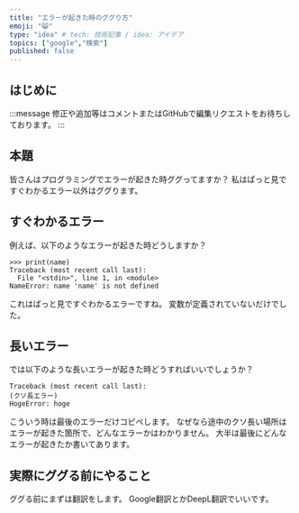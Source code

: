 ```yaml
---
title: "エラーが起きた時のググり方"
emoji: "😸"
type: "idea" # tech: 技術記事 / idea: アイデア
topics: ["google","検索"]
published: false
---
```


## はじめに

:::message
修正や追加等はコメントまたはGitHubで編集リクエストをお待ちしております。
:::

## 本題

皆さんはプログラミングでエラーが起きた時ググってますか？
私はぱっと見ですぐわかるエラー以外はググります。

## すぐわかるエラー

例えば、以下のようなエラーが起きた時どうしますか？

```text:Python
>>> print(name)
Traceback (most recent call last):
  File "<stdin>", line 1, in <module>
NameError: name 'name' is not defined
```

これはぱっと見ですぐわかるエラーですね。
変数が定義されていないだけでした。

## 長いエラー

では以下のような長いエラーが起きた時どうすればいいでしょうか？

```text:Python
Traceback (most recent call last):
(クソ長エラー)
HogeError: hoge
```

こういう時は最後のエラーだけコピペします。
なぜなら途中のクソ長い場所はエラーが起きた箇所で、どんなエラーかはわかりません。
大半は最後にどんなエラーが起きたか書いてあります。

## 実際にググる前にやること

ググる前にまずは翻訳をします。
Google翻訳とかDeepL翻訳でいいです。
